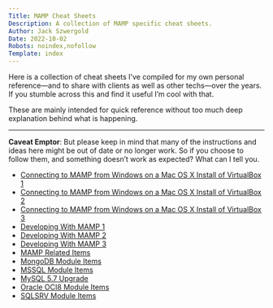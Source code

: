 ```yaml
---
Title: MAMP Cheat Sheets
Description: A collection of MAMP specific cheat sheets.
Author: Jack Szwergold
Date: 2022-10-02
Robots: noindex,nofollow
Template: index
---
```


Here is a collection of cheat sheets I’ve compiled for my own personal reference—and to share with clients as well as other techs—over the years. If you stumble across this and find it useful I’m cool with that.

These are mainly intended for quick reference without too much deep explanation behind what is happening.

***

**Caveat Emptor**: But please keep in mind that many of the instructions and ideas here might be out of date or no longer work. So if you choose to follow them, and something doesn’t work as expected? What can I tell you.

- [Connecting to MAMP from Windows on a Mac OS X Install of VirtualBox 1](mamp/connecting_to_mamp_from_windows_on_a_mac_os_x_install_of_virtualbox_1)
- [Connecting to MAMP from Windows on a Mac OS X Install of VirtualBox 2](mamp/connecting_to_mamp_from_windows_on_a_mac_os_x_install_of_virtualbox_2)
- [Connecting to MAMP from Windows on a Mac OS X Install of VirtualBox 3](mamp/connecting_to_mamp_from_windows_on_a_mac_os_x_install_of_virtualbox_3)
- [Developing With MAMP 1](mamp/developing_with_mamp_1)
- [Developing With MAMP 2](mamp/developing_with_mamp_2)
- [Developing With MAMP 3](mamp/developing_with_mamp_3)
- [MAMP Related Items](mamp/mamp_related_items)
- [MongoDB Module Items](mamp/mongodb_module_items)
- [MSSQL Module Items](mamp/mssql_module_items)
- [MySQL 5.7 Upgrade](mamp/mysql_5.7_upgrade)
- [Oracle OCI8 Module Items](mamp/oracle_oci8_module_items)
- [SQLSRV Module Items](mamp/sqlsrv_module_items)
